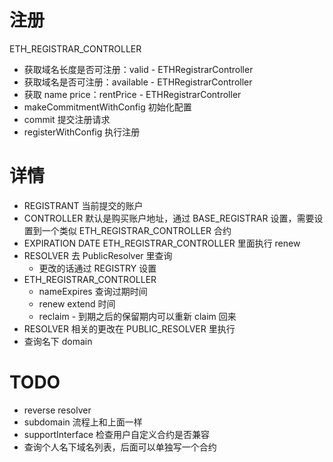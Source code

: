 # 注册

ETH_REGISTRAR_CONTROLLER

- 获取域名长度是否可注册：valid - ETHRegistrarController
- 获取域名是否可注册：available - ETHRegistrarController
- 获取 name price：rentPrice - ETHRegistrarController
- makeCommitmentWithConfig 初始化配置
- commit 提交注册请求
- registerWithConfig 执行注册

# 详情

- REGISTRANT 当前提交的账户
- CONTROLLER 默认是购买账户地址，通过 BASE_REGISTRAR 设置，需要设置到一个类似 ETH_REGISTRAR_CONTROLLER 合约
- EXPIRATION DATE ETH_REGISTRAR_CONTROLLER 里面执行 renew
- RESOLVER 去 PublicResolver 里查询
  - 更改的话通过 REGISTRY 设置
- ETH_REGISTRAR_CONTROLLER
  - nameExpires 查询过期时间
  - renew extend 时间
  - reclaim - 到期之后的保留期内可以重新 claim 回来
- RESOLVER 相关的更改在 PUBLIC_RESOLVER 里执行
- 查询名下 domain

# TODO

- reverse resolver
- subdomain 流程上和上面一样
- supportInterface 检查用户自定义合约是否兼容
- 查询个人名下域名列表，后面可以单独写一个合约
